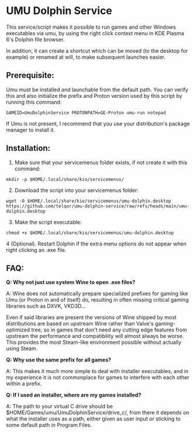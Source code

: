 # UMU Dolphin Service

This service/script makes it possible to run games and other Windows executables via umu, by using the right click context menu in KDE Plasma 6's Dolphin file browser.

In addition, it can create a shortcut which can be moved (to the desktop for example) or renamed at will, to make subsequent launches easier.

## Prerequisite:
Umu must be installed and launchable from the default path. You can verify this and also initialize the prefix and Proton version used by this script by running this command:

```
GAMEID=UmuDolphinService PROTONPATH=GE-Proton umu-run notepad
```
If Umu is not present, I recommend that you use your distribution's package manager to install it. 

## Installation:
1. Make sure that your servicemenus folder exists, if not create it with this command:
```
mkdir -p $HOME/.local/share/kio/servicemenus/
```

2. Download the script into your servicemenus folder:
```
wget -O $HOME/.local/share/kio/servicemenus/umu-dolphin.desktop https://github.com/telqor/umu-dolphin-service/raw/refs/heads/main/umu-dolphin.desktop
```

3. Make the script executable:
```
chmod +x $HOME/.local/share/kio/servicemenus/umu-dolphin.desktop
```

4 (Optional). Restart Dolphin if the extra menu options do not appear when right clicking an .exe file. 

## FAQ:

**Q: Why not just use system Wine to open .exe files?**

A: Wine does not automatically prepare specialized prefixes for gaming like Umu (or Proton in and of itself) do, resulting in often missing critical gaming libraries such as DXVK, VKD3D... 

Even if said libraries are present the versions of Wine shipped by most distributions are based on upstream Wine rather than Valve's gaming-optimized tree, so in games that don't need any cutting edge features from upstream the performance and compatibility will almost always be worse. This provides the most Steam-like environment possible without actually using Steam.

**Q: Why use the same prefix for all games?**

A: This makes it much more simple to deal with installer executables, and in my experience it is not commonplace for games to interfere with each other within a prefix.

**Q: If I used an installer, where are my games installed?**

A: The path to your virtual C drive should be $HOME/Games/umu/UmuDolphinService/drive_c/, from there it depends on what the installer uses as a path, either given as user input or sticking to some default path in Program Files. 
